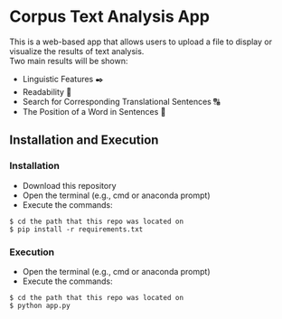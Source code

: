 # Corpus Text Analysis App
This is a web-based app that allows users to upload a file to display or visualize the results of text analysis.  
Two main results will be shown:  

* Linguistic Features ✒️
* Readability 📖
* Search for Corresponding Translational Sentences 🔠
* The Position of a Word in Sentences 📍

## Installation and Execution
### Installation
* Download this repository
* Open the terminal (e.g., cmd or anaconda prompt)
* Execute the commands: 
```
$ cd the path that this repo was located on
$ pip install -r requirements.txt
```
### Execution
* Open the terminal (e.g., cmd or anaconda prompt)
* Execute the commands: 
```
$ cd the path that this repo was located on
$ python app.py
```
